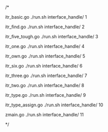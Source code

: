 /*

 itr_basic.go
 ./run.sh interface_handle/ 1

 itr_find.go
 ./run.sh interface_handle/ 2

 itr_five_tough.go
 ./run.sh interface_handle/ 3

 itr_one.go
 ./run.sh interface_handle/ 4

 itr_own.go
 ./run.sh interface_handle/ 5

 itr_six.go
 ./run.sh interface_handle/ 6

 itr_three.go
 ./run.sh interface_handle/ 7

 itr_two.go
 ./run.sh interface_handle/ 8

 itr_type.go
 ./run.sh interface_handle/ 9

 itr_type_assign.go
 ./run.sh interface_handle/ 10

 zmain.go
 ./run.sh interface_handle/ 11

*/
